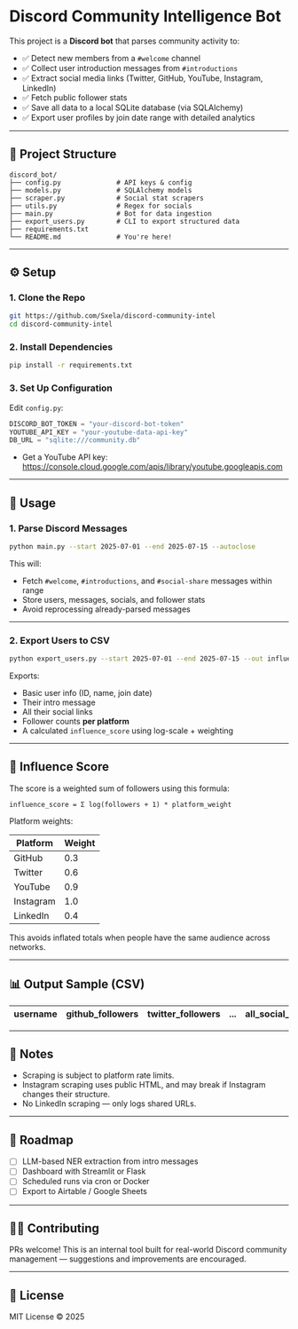 # Discord Community Intelligence Bot

This project is a **Discord bot** that parses community activity to:

- ✅ Detect new members from a `#welcome` channel
- ✅ Collect user introduction messages from `#introductions`
- ✅ Extract social media links (Twitter, GitHub, YouTube, Instagram, LinkedIn)
- ✅ Fetch public follower stats
- ✅ Save all data to a local SQLite database (via SQLAlchemy)
- ✅ Export user profiles by join date range with detailed analytics

---

## 🧱 Project Structure

```
discord_bot/
├── config.py              # API keys & config
├── models.py              # SQLAlchemy models
├── scraper.py             # Social stat scrapers
├── utils.py               # Regex for socials
├── main.py                # Bot for data ingestion
├── export_users.py        # CLI to export structured data
├── requirements.txt
└── README.md              # You're here!
```

---

## ⚙️ Setup

### 1. Clone the Repo

```bash
git https://github.com/Sxela/discord-community-intel
cd discord-community-intel
```

### 2. Install Dependencies

```bash
pip install -r requirements.txt
```

### 3. Set Up Configuration

Edit `config.py`:

```python
DISCORD_BOT_TOKEN = "your-discord-bot-token"
YOUTUBE_API_KEY = "your-youtube-data-api-key"
DB_URL = "sqlite:///community.db"
```

- Get a YouTube API key: https://console.cloud.google.com/apis/library/youtube.googleapis.com

---

## 🚀 Usage

### 1. Parse Discord Messages

```bash
python main.py --start 2025-07-01 --end 2025-07-15 --autoclose
```

This will:
- Fetch `#welcome`, `#introductions`, and `#social-share` messages within range
- Store users, messages, socials, and follower stats
- Avoid reprocessing already-parsed messages

---

### 2. Export Users to CSV

```bash
python export_users.py --start 2025-07-01 --end 2025-07-15 --out influencer_report.csv
```

Exports:

- Basic user info (ID, name, join date)
- Their intro message
- All their social links
- Follower counts **per platform**
- A calculated `influence_score` using log-scale + weighting

---

## 🧠 Influence Score

The score is a weighted sum of followers using this formula:

```
influence_score = Σ log(followers + 1) * platform_weight
```

Platform weights:

| Platform   | Weight |
|------------|--------|
| GitHub     | 0.3    |
| Twitter    | 0.6    |
| YouTube    | 0.9    |
| Instagram  | 1.0    |
| LinkedIn   | 0.4    |

This avoids inflated totals when people have the same audience across networks.

---

## 📊 Output Sample (CSV)

| username | github_followers | twitter_followers | ... | all_social_links | influence_score |
|----------|------------------|--------------------|-----|------------------|-----------------|

---

## 📌 Notes

- Scraping is subject to platform rate limits.
- Instagram scraping uses public HTML, and may break if Instagram changes their structure.
- No LinkedIn scraping — only logs shared URLs.

---

## 🔮 Roadmap

- [ ] LLM-based NER extraction from intro messages
- [ ] Dashboard with Streamlit or Flask
- [ ] Scheduled runs via cron or Docker
- [ ] Export to Airtable / Google Sheets

---

## 🧑‍💻 Contributing

PRs welcome! This is an internal tool built for real-world Discord community management — suggestions and improvements are encouraged.

---

## 📄 License

MIT License © 2025
